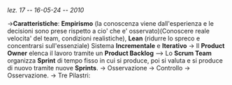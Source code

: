 *lez. 17 -- 16-05-24 -- 2010* 

->**Caratteristiche**: **Empirismo** (la conoscenza viene dall'esperienza e le decisioni sono prese rispetto a cio' che e' osservato)(Conoscere reale velocita' del team, condizioni realistiche), **Lean** (ridurre lo spreco e concentrarsi sull'essenziale)
Sistema **Incrementale** e **Iterativo**
-> Il **Product Owner** elenca il lavoro tramite un **Product Backlog** --> Lo **Scrum Team** organizza **Sprint** di tempo fisso in cui si produce, poi si valuta e si produce di nuovo tramite nuove **Sprints**. 
-> Osservazione -> Controllo -> Osservazione. 
-> Tre Pilastri: 